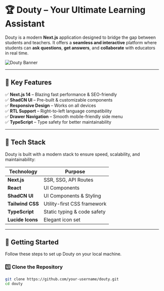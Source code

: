 # 🏆 Douty – Your Ultimate Learning Assistant  

Douty is a modern **Next.js** application designed to bridge the gap between students and teachers. It offers a **seamless and interactive** platform where students can **ask questions**, **get answers**, and **collaborate** with educators in real time.

![Douty Banner](https://your-image-url.com/banner.png)

---

## 📌 Key Features  

✅ **Next.js 14** – Blazing fast performance & SEO-friendly  
✅ **ShadCN UI** – Pre-built & customizable components  
✅ **Responsive Design** – Works on all devices  
✅ **RTL Support** – Right-to-left language compatibility  
✅ **Drawer Navigation** – Smooth mobile-friendly side menu  
✅ **TypeScript** – Type safety for better maintainability  

---

## 🎯 Tech Stack  

Douty is built with a modern stack to ensure speed, scalability, and maintainability:  

| Technology    | Purpose  |
|--------------|----------|
| **Next.js**  | SSR, SSG, API Routes |
| **React**    | UI Components |
| **ShadCN UI** | UI Components & Styling |
| **Tailwind CSS** | Utility-first CSS framework |
| **TypeScript** | Static typing & code safety |
| **Lucide Icons** | Elegant icon set |

---

## 🚀 Getting Started  

Follow these steps to set up Douty on your local machine.  

### 1️⃣ Clone the Repository  

```bash
git clone https://github.com/your-username/douty.git
cd douty
